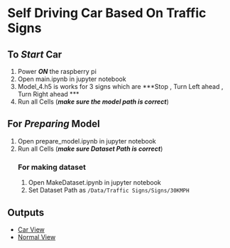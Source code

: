 # Self Driving Car Based On Traffic Signs

## To ***Start*** Car
1. Power ***ON*** the raspberry pi
4. Open main.ipynb in jupyter notebook
5. Model_4.h5 is works for 3 signs which are ***Stop , Turn Left ahead , Turn Right ahead ***
7. Run all Cells (***make sure the model path is correct***)

## For ***Preparing*** Model
1. Open prepare_model.ipynb in jupyter notebook
2. Run all Cells (***make sure Dataset Path is correct***)
    ### For making dataset
    1. Open MakeDataset.ipynb in jupyter notebook
    2. Set Dataset Path as `/Data/Traffic Signs/Signs/30KMPH`

## Outputs
* [Car View](https://photos.google.com/photo/AF1QipPmRYLF64aUc0kxjJ-ztlPTJ-PYQgT5fe3G0JZq)
* [Normal View]()
